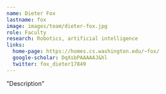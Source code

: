 ```yaml
---
name: Dieter Fox
lastname: fox
image: images/team/dieter-fox.jpg
role: Faculty
research: Robotics, artificial intelligence
links:
  home-page: https://homes.cs.washington.edu/~fox/
  google-scholar: DqXsbPAAAAAJ&hl
  twitter: fox_dieter17849
---
```

"Description"
